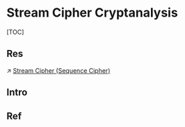 # Stream Cipher Cryptanalysis

[TOC]



## Res
↗ [Stream Cipher (Sequence Cipher)](../../../../🤐%20Cryptography/Modern%20Cryptography/📌%20Symmetric%20Cipher/Stream%20Cipher%20(Sequence%20Cipher)/Stream%20Cipher%20(Sequence%20Cipher).md)



## Intro


## Ref


